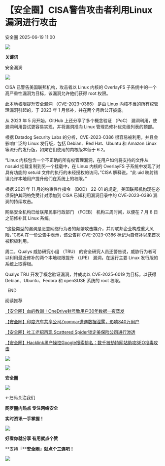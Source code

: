 #  【安全圈】CISA警告攻击者利用Linux漏洞进行攻击  
 安全圈   2025-06-19 11:00  
  
![](https://mmbiz.qpic.cn/sz_mmbiz_png/aBHpjnrGylgOvEXHviaXu1fO2nLov9bZ055v7s8F6w1DD1I0bx2h3zaOx0Mibd5CngBwwj2nTeEbupw7xpBsx27Q/640?wx_fmt=other&from=appmsg&tp=webp&wxfrom=5&wx_lazy=1&wx_co=1 "")  
  
  
**关键词**  
  
  
  
安全漏洞  
  
  
![](https://mmbiz.qpic.cn/sz_mmbiz_png/aBHpjnrGylhBiaVUOiabbsTez6CCTurmkCMOoSup4xUYztkFicNib55Uc9vMhX0ZI0ed4CNPvicia4ZIhPttm2Y4RhiaA/640?wx_fmt=png&from=appmsg "")  
  
CISA 已警告美国联邦机构，攻击者以 Linux 内核的 OverlayFS 子系统中的一个高严重性漏洞为目标，该漏洞允许他们获得 root 权限。  
  
此本地权限提升安全漏洞 （CVE-2023-0386） 是由 Linux 内核不当的所有权管理漏洞引起的，于 2023 年 1 月修补，并在两个月后公开披露。  
  
从 2023 年 5 月开始，GitHub 上还分享了多个概念验证 （PoC） 漏洞利用，使漏洞利用尝试更容易实现，并将漏洞推向 Linux 管理员修补优先级列表的顶部。  
  
根据 Datadog Security Labs 的分析，CVE-2023-0386 很容易被利用，并且会影响广泛的 Linux 发行版，包括 Debian、Red Hat、Ubuntu 和 Amazon Linux 等流行的发行版，如果它们使用的内核版本低于 6.2。  
  
“Linux 内核包含一个不正确的所有权管理漏洞，在用户如何将支持的文件从 nosuid 挂载复制到另一个挂载中，在 Linux 内核的 OverlayFS 子系统中发现了对具有功能的 setuid 文件的执行的未经授权的访问，”CISA 解释说。“此 uid 映射错误允许本地用户提升他们在系统上的权限。”  
  
根据 2021 年 11 月的约束性作指令 （BOD） 22-01 的规定，美国联邦机构现在必须保护其网络免受针对添加到 CISA 已知利用漏洞目录中的 CVE-2023-0386 漏洞的持续攻击。  
  
网络安全机构已给联邦民事行政部门 （FCEB） 机构三周时间，以便在 7 月 8 日之前修补其 Linux 系统。  
  
“这些类型的漏洞是恶意网络行为者的频繁攻击媒介，并对联邦企业构成重大风险，”CISA 在一份公告中表示，该公告将 CVE-2023-0386 标记为自修补以来首次被积极利用。  
  
周二，Qualys 威胁研究小组 （TRU） 的安全研究人员还警告说，威胁行为者可以利用最近修补的两个本地权限提升 （LPE） 漏洞，在运行主要 Linux 发行版的系统上取得根。  
  
Qualys TRU 开发了概念验证漏洞，并成功以 CVE-2025-6019 为目标，以获得 Debian、Ubuntu、Fedora 和 openSUSE 系统的 root 权限。  
  
  
  END    
  
  
阅读推荐  
  
  
[【安全圈】血的教训！OneDrive封号致用户30年数据一夜蒸发](https://mp.weixin.qq.com/s?__biz=MzIzMzE4NDU1OQ==&mid=2652070231&idx=1&sn=b4728fc998486ff0fd771d9ae575bf00&scene=21#wechat_redirect)  
  
  
  
[【安全圈】印度汽车共享公司Zoomcar遭遇数据泄露，影响840万用户](https://mp.weixin.qq.com/s?__biz=MzIzMzE4NDU1OQ==&mid=2652070231&idx=2&sn=cfec459e816fe68e0d64a2a002758abf&scene=21#wechat_redirect)  
  
  
  
[【安全圈】社工老招再现 Scattered Spider锁定美保险公司进行渗透](https://mp.weixin.qq.com/s?__biz=MzIzMzE4NDU1OQ==&mid=2652070231&idx=3&sn=ea9efbc6d81fbe8844e8b5eeabe46afd&scene=21#wechat_redirect)  
  
  
  
[【安全圈】Hacklink黑产操控Google搜索排名：数千被劫持网站助攻SEO投毒攻击](https://mp.weixin.qq.com/s?__biz=MzIzMzE4NDU1OQ==&mid=2652070231&idx=4&sn=73d4cfe9ab70201f37a36c2242fed9ee&scene=21#wechat_redirect)  
  
  
  
  
![](https://mmbiz.qpic.cn/mmbiz_gif/aBHpjnrGylgeVsVlL5y1RPJfUdozNyCEft6M27yliapIdNjlcdMaZ4UR4XxnQprGlCg8NH2Hz5Oib5aPIOiaqUicDQ/640?wx_fmt=gif "")  
  
  
  
![](https://mmbiz.qpic.cn/mmbiz_png/aBHpjnrGylgeVsVlL5y1RPJfUdozNyCEDQIyPYpjfp0XDaaKjeaU6YdFae1iagIvFmFb4djeiahnUy2jBnxkMbaw/640?wx_fmt=png "")  
  
**安全圈**  
  
![](https://mmbiz.qpic.cn/mmbiz_gif/aBHpjnrGylgeVsVlL5y1RPJfUdozNyCEft6M27yliapIdNjlcdMaZ4UR4XxnQprGlCg8NH2Hz5Oib5aPIOiaqUicDQ/640?wx_fmt=gif "")  
  
  
←扫码关注我们  
  
**网罗圈内热点 专注网络安全**  
  
**实时资讯一手掌握！**  
  
  
![](https://mmbiz.qpic.cn/mmbiz_gif/aBHpjnrGylgeVsVlL5y1RPJfUdozNyCE3vpzhuku5s1qibibQjHnY68iciaIGB4zYw1Zbl05GQ3H4hadeLdBpQ9wEA/640?wx_fmt=gif "")  
  
**好看你就分享 有用就点个赞**  
  
**支持「****安全圈」就点个三连吧！**  
  
![](https://mmbiz.qpic.cn/mmbiz_gif/aBHpjnrGylgeVsVlL5y1RPJfUdozNyCE3vpzhuku5s1qibibQjHnY68iciaIGB4zYw1Zbl05GQ3H4hadeLdBpQ9wEA/640?wx_fmt=gif "")  
  
  
